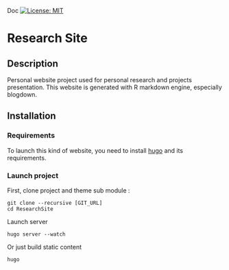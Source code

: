  Doc  [![License: MIT](https://img.shields.io/badge/License-MIT-blue.svg)](https://github.com/jbuisine/ResearchSite/blob/master/LICENSE)

# Research Site

## Description

Personal website project used for personal research and projects presentation. This website is generated with R markdown engine, especially blogdown.

## Installation

### Requirements

To launch this kind of website, you need to install [hugo](https://gohugo.io/) and its requirements.

### Launch project

First, clone project and theme sub module :

```
git clone --recursive [GIT_URL]
cd ResearchSite
```

Launch server
```
hugo server --watch
```

Or just build static content
```
hugo
```
